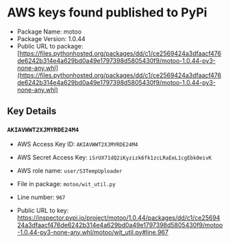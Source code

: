 # AWS keys found published to PyPi

* Package Name: motoo
* Package Version: 1.0.44
* Public URL to package: [https://files.pythonhosted.org/packages/dd/c1/ce2569424a3dfaacf476de6242b314e4a629bd0a49e1797398d5805430f9/motoo-1.0.44-py3-none-any.whl](https://files.pythonhosted.org/packages/dd/c1/ce2569424a3dfaacf476de6242b314e4a629bd0a49e1797398d5805430f9/motoo-1.0.44-py3-none-any.whl)

## Key Details

### `AKIAVWWT2XJMYRDE24M4`

* AWS Access Key ID: `AKIAVWWT2XJMYRDE24M4`
* AWS Secret Access Key: `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` 
* AWS role name: `user/S3TempUploader`
* File in package: `motoo/wit_util.py`
* Line number: `967`

* Public URL to key: https://inspector.pypi.io/project/motoo/1.0.44/packages/dd/c1/ce2569424a3dfaacf476de6242b314e4a629bd0a49e1797398d5805430f9/motoo-1.0.44-py3-none-any.whl/motoo/wit_util.py#line.967


